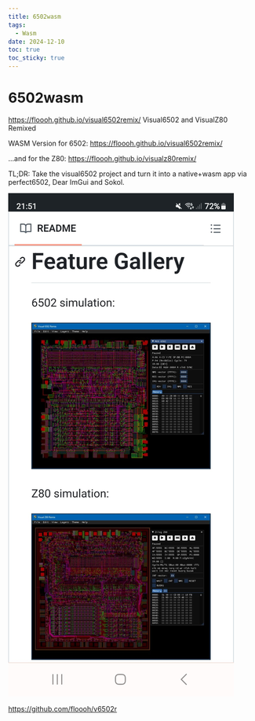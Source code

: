 ```yaml
---
title: 6502wasm
tags:
  - Wasm
date: 2024-12-10
toc: true
toc_sticky: true
---
```

# 6502wasm

https://floooh.github.io/visual6502remix/
Visual6502 and VisualZ80 Remixed

WASM Version for 6502: https://floooh.github.io/visual6502remix/

...and for the Z80: https://floooh.github.io/visualz80remix/

TL;DR: Take the visual6502 project and turn it into a native+wasm app via perfect6502, Dear ImGui and Sokol.

![](../_asset/2024-12-17-markitdown-1734430667887.jpeg)
 
<https://github.com/floooh/v6502r>